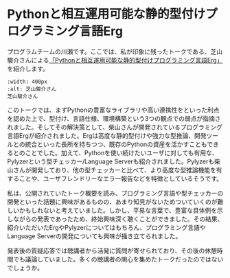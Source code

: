# Pythonと相互運用可能な静的型付けプログラミング言語Erg

プログラムチームの川瀬です。ここでは、私が印象に残ったトークである、芝山駿介さんによる[「Pythonと相互運用可能な静的型付けプログラミング言語Erg」](https://2024.pycon.jp/ja/talk/XJTHPU)を紹介します。

```{figure} ./talk-japanese.jpg
:width: 400px
:alt: 芝山駿介さん
芝山駿介さん
```

このトークでは、まずPythonの豊富なライブラリや高い連携性をといった利点を認めた上で、型付け、言語仕様、環境構築という3つの観点での弱点が指摘されました。そしてその解決策として、柴山さんが開発されているプログラミング言語Ergが紹介されました。Ergは高度な静的型付けや強力な型推論、開発ツールとの統合といった長所を持ちつつ、既存のPythonの資産を活かすこともできるとのことでした。加えて、Pythonを使い続けたいユーザに対しても有用な、Pylyzerという型チェッカー/Language Serverも紹介されました。Pylyzerも柴山さんが開発しており、他の型チェッカーと比べて、より高度な型推論機能を有することや、ユーザフレンドリーなエラー報告などを特徴としているそうです。

私は、公開されていたトーク概要を読み、プログラミング言語や型チェッカーの開発といった話題に興味があるものの、あまり知見がないためついていくのが難しいかもしれないと考えていました。しかし、平易な言葉で、豊富な具体例を示しながらの発表であったため、終始興味深く聴くことができました。その結果、紹介いただいたErgやPylyzerについてはもちろん、プログラミング言語やLanguage Serverの開発についても興味が掻き立てられました。

発表後の質疑応答では聴講者から活発に質問が寄せられており、その後の休憩時間でも議論していました。多くの聴講者の関心を集めたトークだったのではないでしょうか。